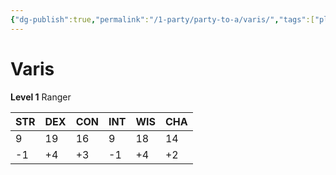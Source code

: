 ```yaml
---
{"dg-publish":true,"permalink":"/1-party/party-to-a/varis/","tags":["player"]}
---
```



# Varis

**Level 1** Ranger

| STR | DEX | CON | INT | WIS | CHA |
| --- | --- | --- | --- | --- | --- |
| 9   | 19  | 16  | 9   | 18  | 14  |
| -1  | +4  | +3  | -1  | +4  | +2  |
